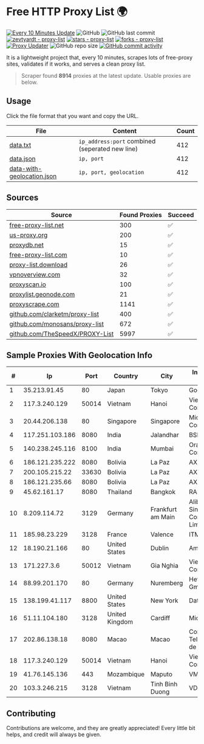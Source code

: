 
# Free HTTP Proxy List 🌍

[![Every 10 Minutes Update](https://github.com/mertguvencli/http-proxy-list/actions/workflows/main.yml/badge.svg?branch=main)](https://github.com/mertguvencli/http-proxy-list/actions/workflows/main.yml)
![GitHub](https://img.shields.io/github/license/mertguvencli/http-proxy-list)
![GitHub last commit](https://img.shields.io/github/last-commit/mertguvencli/http-proxy-list)
[![zevtyardt - proxy-list](https://img.shields.io/static/v1?label=zevtyardt&message=proxy-list&color=blue&logo=github)](https://github.com/zevtyardt/proxy-list "Go to GitHub repo")
[![stars - proxy-list](https://img.shields.io/github/stars/zevtyardt/proxy-list?style=social)](https://github.com/zevtyardt/proxy-list)
[![forks - proxy-list](https://img.shields.io/github/forks/zevtyardt/proxy-list?style=social)](https://github.com/zevtyardt/proxy-list)
[![Proxy Updater](https://github.com/zevtyardt/proxy-list/workflows/Proxy%20Updater/badge.svg)](https://github.com/zevtyardt/proxy-list/actions?query=workflow:"Proxy+Updater")
![GitHub repo size](https://img.shields.io/github/repo-size/zevtyardt/proxy-list)
[![GitHub commit activity](https://img.shields.io/github/commit-activity/m/zevtyardt/proxy-list?logo=commits)](https://github.com/zevtyardt/proxy-list/commits/main)

It is a lightweight project that, every 10 minutes, scrapes lots of free-proxy sites, validates if it works, and serves a clean proxy list.

> Scraper found **8914** proxies at the latest update. Usable proxies are below.

## Usage

Click the file format that you want and copy the URL.

|File|Content|Count|
|----|-------|-----|
|[data.txt](https://raw.githubusercontent.com/mertguvencli/http-proxy-list/main/proxy-list/data.txt)|`ip_address:port` combined (seperated new line)|412|
|[data.json](https://raw.githubusercontent.com/mertguvencli/http-proxy-list/main/proxy-list/data.json)|`ip, port`|412|
|[data-with-geolocation.json](https://raw.githubusercontent.com/mertguvencli/http-proxy-list/main/proxy-list/data-with-geolocation.json)|`ip, port, geolocation`|412|

## Sources

|Source|Found Proxies|Succeed|
|------|-------------|-------|
|[free-proxy-list.net](https://free-proxy-list.net)|300|✅|
|[us-proxy.org](https://www.us-proxy.org)|200|✅|
|[proxydb.net](http://proxydb.net)|15|✅|
|[free-proxy-list.com](https://free-proxy-list.com/?page=&port=&type%5B%5D=http&type%5B%5D=https&up_time=0&search=Search)|10|✅|
|[proxy-list.download](https://www.proxy-list.download/HTTP)|26|✅|
|[vpnoverview.com](https://vpnoverview.com/privacy/anonymous-browsing/free-proxy-servers)|32|✅|
|[proxyscan.io](https://www.proxyscan.io)|100|✅|
|[proxylist.geonode.com](https://proxylist.geonode.com/api/proxy-list?limit=300&page=1&sort_by=lastChecked&sort_type=desc&protocols=http,https)|21|✅|
|[proxyscrape.com](https://api.proxyscrape.com/v2/?request=displayproxies&protocol=http&timeout=10000&country=all&ssl=all&anonymity=all)|1141|✅|
|[github.com/clarketm/proxy-list](https://raw.githubusercontent.com/clarketm/proxy-list/master/proxy-list-raw.txt)|400|✅|
|[github.com/monosans/proxy-list](https://raw.githubusercontent.com/monosans/proxy-list/main/proxies/http.txt)|672|✅|
|[github.com/TheSpeedX/PROXY-List](https://raw.githubusercontent.com/TheSpeedX/PROXY-List/master/http.txt)|5997|✅|


## Sample Proxies With Geolocation Info

|#|Ip|Port|Country|City|Internet Service Provider|
|-|--|----|-------|----|-------------------------|
|1|35.213.91.45|80|Japan|Tokyo|Google LLC|
|2|117.3.240.129|50014|Vietnam|Hanoi|Viettel Corporation|
|3|20.44.206.138|80|Singapore|Singapore|Microsoft Corporation|
|4|117.251.103.186|8080|India|Jalandhar|BSNL Internet|
|5|140.238.245.116|8100|India|Mumbai|Oracle Corporation|
|6|186.121.235.222|8080|Bolivia|La Paz|AXS Bolivia S. A.|
|7|200.105.215.22|33630|Bolivia|La Paz|AXS Bolivia S. A.|
|8|186.121.235.66|8080|Bolivia|La Paz|AXS Bolivia S. A.|
|9|45.62.161.17|8080|Thailand|Bangkok|RAM Host|
|10|8.209.114.72|3129|Germany|Frankfurt am Main|Alibaba.com Singapore E-Commerce Private Limited|
|11|185.98.23.229|3128|France|Valence|ITMETRIX|
|12|18.190.21.166|80|United States|Dublin|Amazon.com, Inc.|
|13|171.227.3.6|50012|Vietnam|Gia Nghia|Viettel Corporation|
|14|88.99.201.170|80|Germany|Nuremberg|Hetzner Online GmbH|
|15|138.199.41.117|8800|United States|New York|Datacamp Limited|
|16|51.11.104.180|3128|United Kingdom|Cardiff|Microsoft|
|17|202.86.138.18|8080|Macao|Macao|Companhia de Telecomunicacoes de Macau|
|18|117.3.240.129|50014|Vietnam|Hanoi|Viettel Corporation|
|19|41.76.145.136|443|Mozambique|Maputo|VM  S.A|
|20|103.3.246.215|3128|Vietnam|Tinh Binh Duong|VDATA|



## Contributing

Contributions are welcome, and they are greatly appreciated! Every
little bit helps, and credit will always be given.

